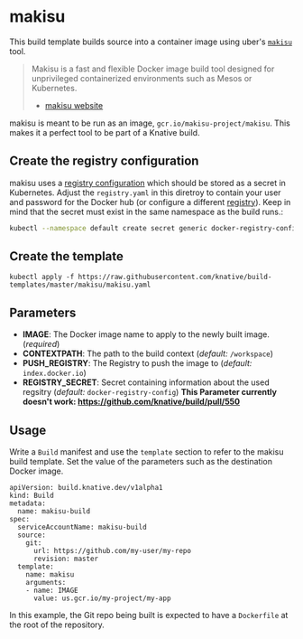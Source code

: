 # makisu

This build template builds source into a container image using uber's
[`makisu`](https://github.com/uber/makisu) tool.

>Makisu is a fast and flexible Docker image build tool designed for unprivileged
>containerized environments such as Mesos or Kubernetes.
> - [makisu website](https://github.com/uber/makisu)

makisu is meant to be run as an image, `gcr.io/makisu-project/makisu`. This
makes it a perfect tool to be part of a Knative build.

## Create the registry configuration

makisu uses a [registry configuration](https://github.com/uber/makisu/blob/master/docs/REGISTRY.md) which should be stored as a secret in Kubernetes. Adjust the `registry.yaml` in this diretroy to contain your user and password for the Docker hub (or configure a different [registry](https://github.com/uber/makisu/blob/master/docs/REGISTRY.md#examples)). Keep in mind that the secret must exist in the same namespace as the build runs.:

```bash
kubectl --namespace default create secret generic docker-registry-config --from-file=./registry.yaml
```

## Create the template

```
kubectl apply -f https://raw.githubusercontent.com/knative/build-templates/master/makisu/makisu.yaml
```

## Parameters

* **IMAGE**: The Docker image name to apply to the newly built image.
  (_required_)
* **CONTEXTPATH**: The path to the build context (_default:_
  `/workspace`)
* **PUSH_REGISTRY**: The Registry to push the image to (_default:_
  `index.docker.io`)
* **REGISTRY_SECRET**: Secret containing information about the used regsitry (_default:_
  `docker-registry-config`) **This Parameter currently doesn't work: https://github.com/knative/build/pull/550**

## Usage

Write a `Build` manifest and use the `template` section to refer to the makisu
build template. Set the value of the parameters such as the destination Docker
image.

```
apiVersion: build.knative.dev/v1alpha1
kind: Build
metadata:
  name: makisu-build
spec:
  serviceAccountName: makisu-build
  source:
    git:
      url: https://github.com/my-user/my-repo
      revision: master
  template:
    name: makisu
    arguments:
    - name: IMAGE
      value: us.gcr.io/my-project/my-app
```

In this example, the Git repo being built is expected to have a `Dockerfile` at
the root of the repository.
